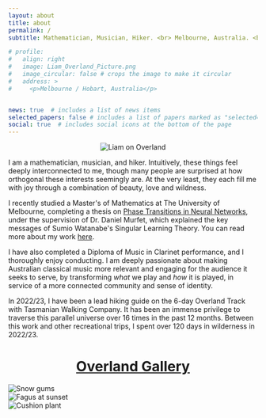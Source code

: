 ```yaml
---
layout: about
title: about
permalink: /
subtitle: Mathematician, Musician, Hiker. <br> Melbourne, Australia. <br> lemmykc@gmail.com

# profile:
#   align: right
#   image: Liam_Overland_Picture.png
#   image_circular: false # crops the image to make it circular
#   address: >
#     <p>Melbourne / Hobart, Australia</p>


news: true  # includes a list of news items
selected_papers: false # includes a list of papers marked as "selected={true}"
social: true  # includes social icons at the bottom of the page
---
```

<p align="center">
<!--<img src="assets/img/Liam_Overland_Picture.png" style="max-width:80%;">-->
<img src="//wsrv.nl/?url=lemmykc.github.io/assets/img/Liam_Overland_Picture.png&q=50" style="max-width:80%;" alt="Liam on Overland">
</p>


I am a mathematician, musician, and hiker. Intuitively, these things feel deeply interconnected to me, though many people are surprised at how orthogonal these interests seemingly are. At the very least, they each fill me with joy through a combination of beauty, love and wildness. 


I recently studied a Master's of Mathematics at The University of Melbourne, completing a thesis on [Phase Transitions in Neural Networks](http://therisingsea.org/notes/MSc-Carroll.pdf), under the supervision of Dr. Daniel Murfet, which explained the key messages of Sumio Watanabe's Singular Learning Theory. You can read more about my work [here](/mathematics/SLT/).

I have also completed a Diploma of Music in Clarinet performance, and I thoroughly enjoy conducting. I am deeply passionate about making Australian classical music more relevant and engaging for the audience it seeks to serve, by transforming _what_ we play and _how_ it is played, in service of a more connected community and sense of identity. 

In 2022/23, I have been a lead hiking guide on the 6-day Overland Track with Tasmanian Walking Company. It has been an immense privilege to traverse this parallel universe over 16 times in the past 12 months. Between this work and other recreational trips, I spent over 120 days in wilderness in 2022/23. 

<h1 align="center">
<a href="/hiking/gallery/">Overland Gallery</a>
</h1>
<div class="row">
  <div class="column">
    <img src="//wsrv.nl/?url=lemmykc.github.io/assets/img/Overland_highlights/IMG_6704.png&q=50" style="max-width:100%;" alt="Snow gums">
  </div>
  <div class="column">
    <img src="//wsrv.nl/?url=lemmykc.github.io/assets/img/Overland_highlights/IMG_2565.png&q=50" style="max-width:100%;" alt="Fagus at sunset">
  </div>
  <div class="column">
    <img src="//wsrv.nl/?url=lemmykc.github.io/assets/img/Overland_highlights/IMG_8824.png&q=50" style="max-width:100%;" alt="Cushion plant">
  </div>
</div>






